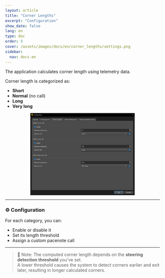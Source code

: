 ```yaml
---
layout: article
title: "Corner Lengths"
excerpt: "Configuration"
show_date: false
lang: en
type: doc
order: 5
cover: /assets/images/docs/en/corner_lengths/settings.png
sidebar:
  nav: docs-en
---
```


The application calculates corner length using telemetry data.

Corner length is categorized as:

- **Short**
- **Normal** (no call)
- **Long**
- **Very long**

<div class="cell cell--12 cell--md-6">
  <figure>
    <a data-gallery href="/assets/images/docs/en/corner_lengths/settings.png">
      <img src="/assets/images/docs/en/corner_lengths/settings.png" style="display: block; margin: 0 auto; max-width: 80%;" alt="Corner Length Settings" />
    </a>
  </figure>
</div>

---

### ⚙️ Configuration

For each category, you can:

- Enable or disable it
- Set its length threshold
- Assign a custom pacenote call

---

> 📌 Note: The computed corner length depends on the **steering detection threshold** you’ve set.  
> A lower threshold causes the system to detect corners earlier and exit later, resulting in longer calculated corners.
